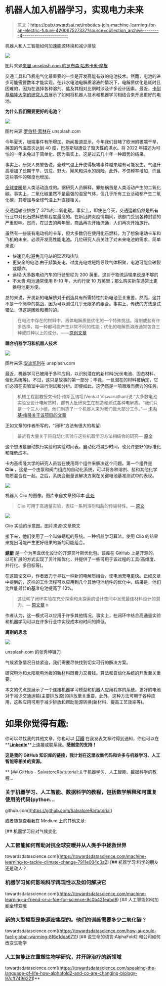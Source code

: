 # 机器人加入机器学习，实现电力未来

> 原文：<https://pub.towardsai.net/robotics-join-machine-learning-for-an-electric-future-420067527337?source=collection_archive---------4----------------------->

机器人和人工智能如何加速能源转换和减少排放

![](img/c1525cc86dd336b797b2ce4d300e1d8a.png)

图片来源[来自 unsplash.com 的罗布森·哈苏卡米·摩根](https://unsplash.com/@robsonhmorgan)

交通工具和飞机电气化最重要的一步是开发高能有效的电池技术。然而，电池的进步可能需要数年才能实现。在非水电池电解质溶液的情况下，电解质优化是耗时且困难的，因为在选择各种溶剂、盐及其相对比例时涉及许多设计因素。最近，[卡耐基梅隆大学的研究人员](https://www.nature.com/articles/s41467-022-32938-1)展示了如何将机器人技术和机器学习相结合来开发更好的电池。

**为什么我们需要更好的电池？**

![](img/0672fe4b2f40ecd98887e04be754f2e2.png)

图片来源:[罗伯特·索林](https://unsplash.com/@roberto_sorin)在 unsplash.com

今年夏天，极端事件有所增加。新闻报道显示，今年我们目睹了欧洲的极端干旱，英国的气温首次达到 40 度，巴基斯坦遭受了毁灭性的洪水。将 2022 年描述为可怕的一年未免过于简单化，因为事实上，这是过去几十年一种趋势的结果。

事实上，研究人员警告说，全球气温上升使得极端事件越来越有可能发生。气温升高增加了长期干旱、饥荒、野火、飓风和洪水的风险。此外，不仅频率增加，而且这些事件的强度也增加。

[全球变暖](https://climate.nasa.gov/global-warming-vs-climate-change/)是人类活动造成的。据研究人员解释，罪魁祸首是人类活动产生的二氧化碳。事实上，二氧化碳虽然不是最强的温室气体，但几乎所有工业活动都产生二氧化碳，其增加与全球气温上升直接相关。

交通运输业排放了 37%的二氧化碳。事实上，即使在今天，交通运输仍然是所有行业中对化石燃料依赖程度最高的。在新冠肺炎疫情期间，该部门受到各种封锁的严重影响。然而，在过去的两年里，商品再次开始流通，人们再次开始旅行。

虽然有一些装有电动机的卡车，但大多数仍在使用化石燃料。为了想象电动卡车和飞机的未来，必须开发高性能电池。几位研究人员关注了对未来电池的需求，简单来说:

*   快速充电:避免充电站的延迟和排队
*   更安全的电池:由于频繁充电、过度充电或短路导致气体积聚，电池可能会破裂或爆炸。
*   远程:大多数电动汽车的行驶里程为 200 英里，这对于物流运输来说是不够的
*   不太贵:电池通常使用 8-10 年，大约行驶 10 万英里；那么购买新车通常比更换电池更方便。

总的来说，开发新的电解质对于创造具有所需特性的新电池至关重要。然而，这并不是一个简单的挑战，因为可以测试几乎无限多的组合。事实上，传统的方法是试错法，但这是困难和费时的。

> 在电池中存在的材料中，液体电解质是优化的一个特殊挑战。溶剂或盐有许多选择，每一种都可能产生非常不同的性能；优化的电解质溶液通常包含三种或四种以上的成分。——[原创文章](https://www.nature.com/articles/s41467-022-32938-1)

**耦合机器学习和机器人技术**

![](img/56ec2876ab816ace9e55c5b207781a75.png)

图片来源:[安迪凯利](https://unsplash.com/@askkell)在 unsplash.com

最近，机器学习已被用于多种应用，以识别潜在的新材料(光伏电池、固态材料、催化系统等)。不过，这只是故事的第一部分；毕竟，一旦潜在的材料被确定，它们必须在实验室中进行测试和分析。即便如此，这仍然是一项艰难而费力的任务。

> 机械工程副教授文卡特·维斯瓦纳坦(Venkat Viswanathan)说:“大多数电池实验室设计电解质时，都有大批研究生在制造和测试各种电解质。“我们只是一个三人小组，他们制造了一个机器人来为我们做大部分工作。”— [卡内基·梅隆关于该项目的文章](https://engineering.cmu.edu/news-events/news/2020/12/18-ai-fueled-batteries.html)

正如文章的作者所写的，“闭环”方法有很大的希望:

> 最近有大量关于将自动化实验与这些机器学习方法相结合的研究— [原文](https://www.nature.com/articles/s41467-022-32938-1)

这个想法是自动执行实验和实验时间表。自动化将减少时间，也允许更好的标准化和降低成本。

卡内基梅隆大学的研究人员旨在使用两个组件来解决这个问题。第一个组件是 **Clio** ，这是一个由泵和阀门组成的自动化系统，可以将各种溶剂、盐和其他化学物质混合在一起。之后，系统会衡量该解决方案在关键电池基准测试中的表现。

![](img/342f0c06beaed1ad6366f4356ed9dc2c.png)

机器人 Clio 的图像。图片来自文章预印本:[此处](https://arxiv.org/pdf/2111.14786.pdf)

> Clio 可用于高通量实验，表征一系列溶剂和盐的传输特性。— [原文](https://www.nature.com/articles/s41467-022-32938-1)

![](img/dd57862fbcfde14be4446c849db74b15.png)

Clio 实验的示意图。图片来源:文章原文

接下来，他们使用了一个叫做蜻蜓的系统。一种机器学习算法，使用 Clio 的结果来提出可能产生更好结果的新的可能组合。

[**蜻蜓**](https://github.com/dragonfly/dragonfly) 是一个为黑盒优化设计的开源贝叶斯优化包。该库在 GitHub 上是开源的，以可扩展的方式实现了贝叶斯优化，并提供了一些可用于该过程的工具(高维度、并行化、多目标等)。

在这篇论文中，作者致力于寻找一种新的电解质组合，使电池充电更快。正如文章中提到的，这样的工作流程可以应用到几个其他电池组件的优化中。结果是，他们比性能最佳的基准电池提高了 13%。

> 这证明了闭环实验在充分探索和未探索的设计空间中发现最佳材料设计的潜力。— [原文章](https://www.nature.com/articles/s41467-022-32938-1) n

作者认为，这一模式可以应用于许多其他情况。事实上，在闭环中结合高通量实验和机器学习可以在许多行业中实现成本和时间的降低。

**离别的思念**

![](img/0f3ee5f6d64d3436b2a594643af8641b.png)

unsplash.com 的张秀坤镰刀

气候紧急情况日益紧迫，我们需要尽快找到切实可行的解决方案。

研究电池和太阳能电池板的新材料既费力又费钱。算法和自动化系统的开发至关重要。

本文的优点是展示了一个连接机器学习模型和机器人应用程序的系统。更好的电池对于减少交通运输(主要排放源)的排放至关重要。此外，这种方法可用于各种应用，这些应用可用于减少排放和帮助能源转换(新材料、提高工艺效率等)。

# 如果你觉得有趣:

你可以寻找我的其他文章，你也可以 [**订阅**](https://salvatore-raieli.medium.com/subscribe) 在我发表文章时得到通知，你也可以在**[**LinkedIn**](https://www.linkedin.com/in/salvatore-raieli/)**上连接或联系我。**感谢您的支持！**

**这是我的 GitHub 知识库的链接，我计划在这里收集代码和许多与机器学习、人工智能等相关的资源。**

**[](https://github.com/SalvatoreRa/tutorial) [## GitHub - SalvatoreRa/tutorial:关于机器学习、人工智能、数据科学的教程…

### 关于机器学习、人工智能、数据科学的教程，包括数学解释和可重复使用的代码(python…

github.com](https://github.com/SalvatoreRa/tutorial) 

或者随意查看我在 Medium 上的其他文章:

[](https://towardsdatascience.com/machine-learning-to-tackle-climate-change-7911e004c3a2) [## 机器学习应对气候变化

### 人工智能如何帮助对抗全球变暖并从人类手中拯救世界

towardsdatascience.com](https://towardsdatascience.com/machine-learning-to-tackle-climate-change-7911e004c3a2) [](https://towardsdatascience.com/machine-learning-a-friend-or-a-foe-for-science-9c0b421eabd8) [## 机器学习:科学的朋友还是敌人？

### 机器学习如何影响科学再现性以及如何解决它

towardsdatascience.com](https://towardsdatascience.com/machine-learning-a-friend-or-a-foe-for-science-9c0b421eabd8) [](https://towardsdatascience.com/how-ai-could-fuel-global-warming-8f6e1dda6711) [## 人工智能如何加剧全球变暖

### 新的大型模型是能源密集型的。他们的训练需要多少二氧化碳？

towardsdatascience.com](https://towardsdatascience.com/how-ai-could-fuel-global-warming-8f6e1dda6711) [](https://towardsdatascience.com/speaking-the-language-of-life-how-alphafold2-and-co-are-changing-biology-97cff7496221) [## 说生命的语言:AlphaFold2 和公司如何改变生物学

### 人工智能正在重塑生物学研究，并开辟治疗的新领域

towardsdatascience.com](https://towardsdatascience.com/speaking-the-language-of-life-how-alphafold2-and-co-are-changing-biology-97cff7496221)**